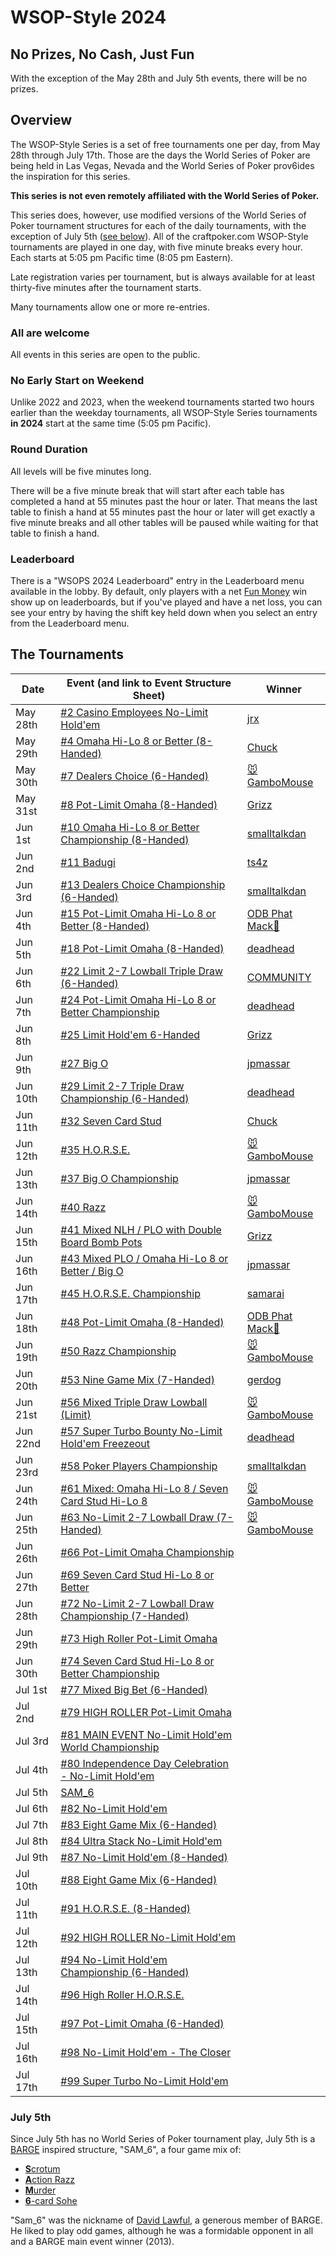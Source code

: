 # WSOP-Style 2024

## No Prizes, No Cash, Just Fun

With the exception of the May 28th and July 5th events, there will be
no prizes.

## Overview

The WSOP-Style Series is a set of free tournaments
one per day, from May 28th through July 17th. Those are the days
the World Series of Poker are being held in Las Vegas, Nevada and the World
Series of Poker prov6ides the inspiration for this series.

**This series is not even remotely affiliated with the World Series of Poker.**

This series does, however, use modified versions of the World Series
of Poker tournament structures for each of the daily tournaments, with
the exception of July 5th ([see below](#july-5th)).  All of the craftpoker.com
WSOP-Style tournaments are played in one day, with five minute breaks
every hour. Each starts at 5:05 pm Pacific time (8:05 pm Eastern).

Late registration varies per tournament, but is always available for at least
thirty-five minutes after the tournament starts. 

Many tournaments allow one or more re-entries.

### All are welcome

All events in this series are open to the public.

### No Early Start on Weekend

Unlike 2022 and 2023, when the weekend tournaments started two hours
earlier than the weekday tournaments, all WSOP-Style Series
tournaments **in 2024** start at the same time (5:05 pm Pacific).

### Round Duration

All levels will be five minutes long.

There will be a five minute break that will start after each table has
completed a hand at 55 minutes past the hour or later. That means the
last table to finish a hand at 55 minutes past the hour or later will
get exactly a five minute breaks and all other tables will be paused
while waiting for that table to finish a hand.

### Leaderboard

There is a "WSOPS 2024 Leaderboard" entry in the Leaderboard menu
available in the lobby.  By default, only players with a net [Fun
Money](../../fun_money.md) win show up on leaderboards, but if you've played
and have a net loss, you can see your entry by having the shift key
held down when you select an entry from the Leaderboard menu.

## The Tournaments

|Date|Event (and link to Event Structure Sheet)|Winner|
|--|--|-|
|May 28th|[#2 Casino Employees No-Limit Hold'em](https://wsop.com/pdfs/structuresheets/structure_5504_23142.pdf)|[jrx](https://craftpoker.com/event/5331/player/20)|
|May 29th|[#4 Omaha Hi-Lo 8 or Better (8-Handed)](https://wsop.com/pdfs/structuresheets/structure_5504_23144.pdf)|[Chuck](https://craftpoker.com/event/5332/player/3)|
|May 30th|[#7 Dealers Choice (6-Handed)](https://wsop.com/pdfs/structuresheets/structure_5504_23147.pdf)|[🐭GamboMouse](https://craftpoker.com/event/5333/player/13)|
|May 31st|[#8 Pot-Limit Omaha (8-Handed)](https://wsop.com/pdfs/structuresheets/structure_5504_23148.pdf)|[Grizz](https://craftpoker.com/event/5334/player/9)|
|Jun 1st|[#10 Omaha Hi-Lo 8 or Better Championship (8-Handed)](https://wsop.com/pdfs/structuresheets/structure_5504_23150.pdf)|[smalltalkdan](https://craftpoker.com/event/5335/player/6)|
|Jun 2nd|[#11 Badugi](https://wsop.com/pdfs/structuresheets/structure_5504_23151.pdf)|[ts4z](https://craftpoker.com/event/5336/player/37)|
|Jun 3rd|[#13 Dealers Choice Championship (6-Handed)](https://wsop.com/pdfs/structuresheets/structure_5504_23153.pdf)|[smalltalkdan](https://craftpoker.com/event/5337/player/6)|
|Jun 4th|[#15 Pot-Limit Omaha Hi-Lo 8 or Better (8-Handed)](https://wsop.com/pdfs/structuresheets/structure_5504_23155.pdf)|[ODB Phat Mack🐺](https://craftpoker.com/event/5338/player/17)|
|Jun 5th|[#18 Pot-Limit Omaha (8-Handed)](https://wsop.com/pdfs/structuresheets/structure_5504_23158.pdf)|[deadhead](https://craftpoker.com/event/5339/player/10)|
|Jun 6th|[#22 Limit 2-7 Lowball Triple Draw (6-Handed)](https://wsop.com/pdfs/structuresheets/structure_5504_23162.pdf)|[COMMUNITY](https://craftpoker.com/event/5340/player/43)|
|Jun 7th|[#24 Pot-Limit Omaha Hi-Lo 8 or Better Championship](https://wsop.com/pdfs/structuresheets/structure_5504_23164.pdf)|[deadhead](https://craftpoker.com/event/5341/player/10)|
|Jun 8th|[#25 Limit Hold'em 6-Handed](https://wsop.com/pdfs/structuresheets/structure_5504_23165.pdf)|[Grizz](https://craftpoker.com/event/5342/player/9)|
|Jun 9th|[#27 Big O](https://wsop.com/pdfs/structuresheets/structure_5504_23167.pdf)|[jpmassar](https://craftpoker.com/event/5343/player/14)|
|Jun 10th|[#29 Limit 2-7 Triple Draw Championship (6-Handed)](https://wsop.com/pdfs/structuresheets/structure_5504_23169.pdf)|[deadhead](https://craftpoker.com/event/5344/player/10)|
|Jun 11th|[#32 Seven Card Stud](https://wsop.com/pdfs/structuresheets/structure_5504_23172.pdf)|[Chuck](https://craftpoker.com/event/5345/player/3)|
|Jun 12th|[#35 H.O.R.S.E.](https://wsop.com/pdfs/structuresheets/structure_5504_23175.pdf)|[🐭GamboMouse](https://craftpoker.com/event/5346/player/13)|
|Jun 13th|[#37 Big O Championship](https://wsop.com/pdfs/structuresheets/structure_5504_23177.pdf)|[jpmassar](https://craftpoker.com/event/5347/player/14)|
|Jun 14th|[#40 Razz](https://wsop.com/pdfs/structuresheets/structure_5504_23180.pdf)|[🐭GamboMouse](https://craftpoker.com/event/5348/player/13)|
|Jun 15th|[#41 Mixed NLH / PLO with Double Board Bomb Pots](https://wsop.com/pdfs/structuresheets/structure_5504_23181.pdf)|[Grizz](https://craftpoker.com/event/5349/player/9)|
|Jun 16th|[#43 Mixed PLO / Omaha Hi-Lo 8 or Better / Big O](https://wsop.com/pdfs/structuresheets/structure_5504_23183.pdf)|[jpmassar](https://craftpoker.com/event/5350/player/14)|
|Jun 17th|[#45 H.O.R.S.E. Championship](https://wsop.com/pdfs/structuresheets/structure_5504_23185.pdf)|[samarai](https://craftpoker.com/event/5351/player/32)|
|Jun 18th|[#48 Pot-Limit Omaha (8-Handed)](https://wsop.com/pdfs/structuresheets/structure_5504_23188.pdf)|[ODB Phat Mack🐺](https://craftpoker.com/event/5352/player/17)|
|Jun 19th|[#50 Razz Championship](https://wsop.com/pdfs/structuresheets/structure_5504_23190.pdf)|[🐭GamboMouse](https://craftpoker.com/event/5353/player/13)|
|Jun 20th|[#53 Nine Game Mix (7-Handed)](https://wsop.com/pdfs/structuresheets/structure_5504_23193.pdf)|[gerdog](https://craftpoker.com/event/5354/player/11)|
|Jun 21st|[#56 Mixed Triple Draw Lowball (Limit)](https://wsop.com/pdfs/structuresheets/structure_5504_23196.pdf)|[🐭GamboMouse](https://craftpoker.com/event/5355/player/13)|
|Jun 22nd|[#57 Super Turbo Bounty No-Limit Hold'em Freezeout](https://wsop.com/pdfs/structuresheets/structure_5504_23197.pdf)|[deadhead](https://craftpoker.com/event/5356/player/10)|
|Jun 23rd|[#58 Poker Players Championship](https://wsop.com/pdfs/structuresheets/structure_5504_23198.pdf)|[smalltalkdan](https://craftpoker.com/event/5357/player/6)|
|Jun 24th|[#61 Mixed: Omaha Hi-Lo 8 / Seven Card Stud Hi-Lo 8](https://wsop.com/pdfs/structuresheets/structure_5504_23201.pdf)|[🐭GamboMouse](https://craftpoker.com/event/5358/player/13)|
|Jun 25th|[#63 No-Limit 2-7 Lowball Draw (7-Handed)](https://wsop.com/pdfs/structuresheets/structure_5504_23203.pdf)|[🐭GamboMouse](https://craftpoker.com/event/5359/player/13)|
|Jun 26th|[#66 Pot-Limit Omaha Championship](https://wsop.com/pdfs/structuresheets/structure_5504_23206.pdf)||
|Jun 27th|[#69 Seven Card Stud Hi-Lo 8 or Better](https://wsop.com/pdfs/structuresheets/structure_5504_23209.pdf)||
|Jun 28th|[#72 No-Limit 2-7 Lowball Draw Championship (7-Handed)](https://wsop.com/pdfs/structuresheets/structure_5504_23212.pdf)||
|Jun 29th|[#73 High Roller Pot-Limit Omaha](https://wsop.com/pdfs/structuresheets/structure_5504_23213.pdf)||
|Jun 30th|[#74 Seven Card Stud Hi-Lo 8 or Better Championship](https://wsop.com/pdfs/structuresheets/structure_5504_23250.pdf)||
|Jul 1st|[#77 Mixed Big Bet (6-Handed)](https://wsop.com/pdfs/structuresheets/structure_5504_23253.pdf)||
|Jul 2nd|[#79 HIGH ROLLER Pot-Limit Omaha](https://wsop.com/pdfs/structuresheets/structure_5504_23255.pdf)||
|Jul 3rd|[#81 MAIN EVENT No-Limit Hold'em World Championship](https://wsop.com/pdfs/structuresheets/structure_5504_23257.pdf)||
|Jul 4th|[#80 Independence Day Celebration - No-Limit Hold'em](https://wsop.com/pdfs/structuresheets/structure_5504_23256.pdf)||
|Jul 5th|[SAM_6](https://craftpoker.com/tournament/template/sam-6)||
|Jul 6th|[#82 No-Limit Hold'em](https://wsop.com/pdfs/structuresheets/structure_5504_23258.pdf)||
|Jul 7th|[#83 Eight Game Mix (6-Handed)](https://wsop.com/pdfs/structuresheets/structure_5504_23259.pdf)||
|Jul 8th|[#84 Ultra Stack No-Limit Hold'em](https://wsop.com/pdfs/structuresheets/structure_5504_23260.pdf)||
|Jul 9th|[#87 No-Limit Hold'em (8-Handed)](https://wsop.com/pdfs/structuresheets/structure_5504_23263.pdf)||
|Jul 10th|[#88 Eight Game Mix (6-Handed)](https://wsop.com/pdfs/structuresheets/structure_5504_23264.pdf)||
|Jul 11th|[#91 H.O.R.S.E. (8-Handed)](https://wsop.com/pdfs/structuresheets/structure_5504_23267.pdf)||
|Jul 12th|[#92 HIGH ROLLER No-Limit Hold'em](https://wsop.com/pdfs/structuresheets/structure_5504_23268.pdf)||
|Jul 13th|[#94 No-Limit Hold'em Championship (6-Handed)](https://wsop.com/pdfs/structuresheets/structure_5504_23270.pdf)||
|Jul 14th|[#96 High Roller H.O.R.S.E.](https://wsop.com/pdfs/structuresheets/structure_5504_23272.pdf)||
|Jul 15th|[#97 Pot-Limit Omaha (6-Handed)](https://wsop.com/pdfs/structuresheets/structure_5504_23273.pdf)||
|Jul 16th|[#98 No-Limit Hold'em - The Closer](https://wsop.com/pdfs/structuresheets/structure_5504_23274.pdf)||
|Jul 17th|[#99 Super Turbo No-Limit Hold'em](https://wsop.com/pdfs/structuresheets/structure_5504_23275.pdf)||

### July 5th

Since July 5th has no World Series of Poker tournament play, July 5th
is a [BARGE](https://www.barge.org/) inspired structure, "SAM_6", a four game mix of:
* [**S**crotum](https://secure.barge.org/bargerulebooks/BARGERuleBook2021-20210712.pdf#page=59)
* [**A**ction Razz](https://secure.barge.org/bargerulebooks/BARGERuleBook2021-20210712.pdf#page=30)
* [**M**urder](https://secure.barge.org/bargerulebooks/BARGERuleBook2021-20210712.pdf#page=56)
* [**6**-card Sohe](https://secure.barge.org/bargerulebooks/BARGERuleBook2021-20210712.pdf#page=24)

"Sam_6" was the nickname of [David
Lawful](https://feldmanmortuary.com/tribute/details/4734/David-Lawful/obituary.html),
a generous member of BARGE.  He liked to play odd games, although he was a
formidable opponent in all and a BARGE main event winner (2013).

